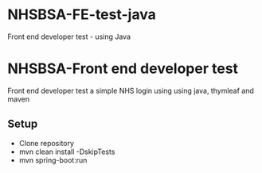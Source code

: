 # NHSBSA-FE-test-java
Front end developer test - using Java

# NHSBSA-Front end developer test
Front end developer test
a simple NHS login using using java, thymleaf and maven

## Setup
- Clone repository
- mvn clean install -DskipTests
- mvn spring-boot:run
